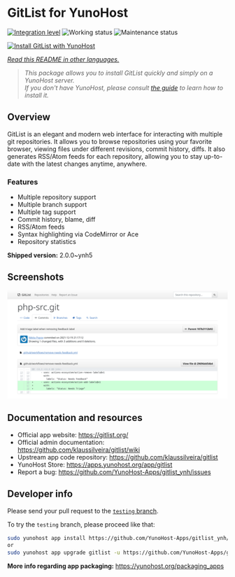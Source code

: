 <!--
N.B.: This README was automatically generated by <https://github.com/YunoHost/apps/tree/master/tools/readme_generator>
It shall NOT be edited by hand.
-->

# GitList for YunoHost

[![Integration level](https://dash.yunohost.org/integration/gitlist.svg)](https://dash.yunohost.org/appci/app/gitlist) ![Working status](https://ci-apps.yunohost.org/ci/badges/gitlist.status.svg) ![Maintenance status](https://ci-apps.yunohost.org/ci/badges/gitlist.maintain.svg)

[![Install GitList with YunoHost](https://install-app.yunohost.org/install-with-yunohost.svg)](https://install-app.yunohost.org/?app=gitlist)

*[Read this README in other languages.](./ALL_README.md)*

> *This package allows you to install GitList quickly and simply on a YunoHost server.*  
> *If you don't have YunoHost, please consult [the guide](https://yunohost.org/install) to learn how to install it.*

## Overview

GitList is an elegant and modern web interface for interacting with multiple git repositories. It allows you to browse repositories using your favorite browser, viewing files under different revisions, commit history, diffs. It also generates RSS/Atom feeds for each repository, allowing you to stay up-to-date with the latest changes anytime, anywhere.

### Features

- Multiple repository support
- Multiple branch support
- Multiple tag support
- Commit history, blame, diff
- RSS/Atom feeds
- Syntax highlighting via CodeMirror or Ace
- Repository statistics


**Shipped version:** 2.0.0~ynh5

## Screenshots

![Screenshot of GitList](./doc/screenshots/screenshot.png)

## Documentation and resources

- Official app website: <https://gitlist.org/>
- Official admin documentation: <https://github.com/klaussilveira/gitlist/wiki>
- Upstream app code repository: <https://github.com/klaussilveira/gitlist>
- YunoHost Store: <https://apps.yunohost.org/app/gitlist>
- Report a bug: <https://github.com/YunoHost-Apps/gitlist_ynh/issues>

## Developer info

Please send your pull request to the [`testing` branch](https://github.com/YunoHost-Apps/gitlist_ynh/tree/testing).

To try the `testing` branch, please proceed like that:

```bash
sudo yunohost app install https://github.com/YunoHost-Apps/gitlist_ynh/tree/testing --debug
or
sudo yunohost app upgrade gitlist -u https://github.com/YunoHost-Apps/gitlist_ynh/tree/testing --debug
```

**More info regarding app packaging:** <https://yunohost.org/packaging_apps>
